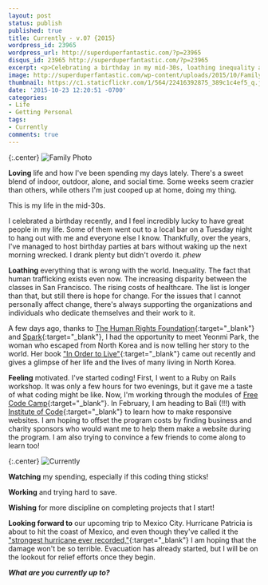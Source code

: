 ```yaml
---
layout: post
status: publish
published: true
title: Currently - v.07 {2015}
wordpress_id: 23965
wordpress_url: http://superduperfantastic.com/?p=23965
disqus_id: 23965 http://superduperfantastic.com/?p=23965
excerpt: <p>Celebrating a birthday in my mid-30s, loathing inequality across the world, and feeling motivated to learn to code.</p>
image: http://superduperfantastic.com/wp-content/uploads/2015/10/Family-Photo.jpg
thumbnail: https://c1.staticflickr.com/1/564/22416392875_389c1c4ef5_q.jpg
date: '2015-10-23 12:20:51 -0700'
categories:
- Life
- Getting Personal
tags: 
- Currently
comments: true
---
```

{:.center}
![Family Photo](http://superduperfantastic.com/wp-content/uploads/2015/10/Family-Photo.jpg)

**Loving** life and how I've been spending my days lately. There's a sweet blend of indoor, outdoor, alone, and social time. Some weeks seem crazier than others, while others I'm just cooped up at home, doing my thing.

This is my life in the mid-30s.

I celebrated a birthday recently, and I feel incredibly lucky to have great people in my life. Some of them went out to a local bar on a Tuesday night to hang out with me and everyone else I know. Thankfully, over the years, I've managed to host birthday parties at bars without waking up the next morning wrecked. I drank plenty but didn't overdo it. *phew*

**Loathing** everything that is wrong with the world. Inequality. The fact that human trafficking exists even now. The increasing disparity between the classes in San Francisco. The rising costs of healthcare. The list is longer than that, but still there is hope for change. For the issues that I cannot personally affect change, there's always supporting the organizations and individuals who dedicate themselves and their work to it.

A few days ago, thanks to [The Human Rights Foundation](http://humanrightsfoundation.org/){:target="_blank"} and [Spark](https://www.sparksf.org/){:target="_blank"}, I had the opportunity to meet Yeonmi Park, the woman who escaped from North Korea and is now telling her story to the world. Her book ["In Order to Live"](http://www.amazon.com/In-Order-Live-Journey-Freedom/dp/1594206791/ref=cm_cr_pr_product_top?ie=UTF8){:target="_blank"} came out recently and gives a glimpse of her life and the lives of many living in North Korea.

**Feeling** motivated. I've started coding! First, I went to a Ruby on Rails workshop. It was only a few hours for two evenings, but it gave me a taste of what coding might be like. Now, I'm working through the modules of [Free Code Camp](http://freecodecamp.com/){:target="_blank"}. In February, I am heading to Bali (!!!) with [Institute of Code](http://www.instituteofcode.com/){:target="_blank"} to learn how to make responsive websites. I am hoping to offset the program costs by finding business and charity sponsors who would want me to help them make a website during the program. I am also trying to convince a few friends to come along to learn too!

{:.center}
![Currently](https://c1.staticflickr.com/1/564/22416392875_389c1c4ef5_b.jpg)

**Watching** my spending, especially if this coding thing sticks!

**Working** and trying hard to save.

**Wishing** for more discipline on completing projects that I start!

**Looking forward to** our upcoming trip to Mexico City. Hurricane Patricia is about to hit the coast of Mexico, and even though they've called it the ["strongest hurricane ever recorded,"](http://www.weather.com/storms/hurricane/news/hurricane-patricia-mexico-coast){:target="_blank"} I am hoping that the damage won't be so terrible. Evacuation has already started, but I will be on the lookout for relief efforts once they begin.

_**What are you currently up to?**_
